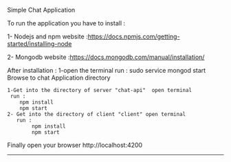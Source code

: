 Simple Chat Application

To run the application you have to install :

1- Nodejs and npm 
website :https://docs.npmjs.com/getting-started/installing-node

2- Mongodb
website :https://docs.mongodb.com/manual/installation/

After installation :
    1-open the terminal 
        run : sudo service mongod start 
Browse to chat Application directory 

    1-Get into the directory of server "chat-api"  open terminal 
     run :
        npm install 
        npm start 
    2- Get into the directory of client "client" open terminal 
       run :
            npm install 
            npm start 
    
 Finally open your browser  http://localhost:4200 

---------------------------------------------------------------------

